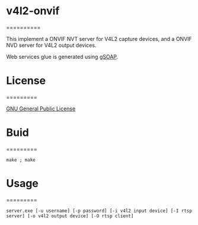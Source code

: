 # v4l2-onvif
==========

   This implement a ONVIF NVT server for V4L2 capture devices,
   and a ONVIF NVD server for V4L2 output devices.
   
   Web services glue is generated using [gSOAP](http://www.genivia.com/).

# License
=========

   [GNU General Public License](http://www.gnu.org/licenses/#GPL)

# Buid
=========

    make ; make

# Usage
=========

    server.exe [-u username] [-p password] [-i v4l2 input device] [-I rtsp server] [-o v4l2 output device] [-O rtsp client]
